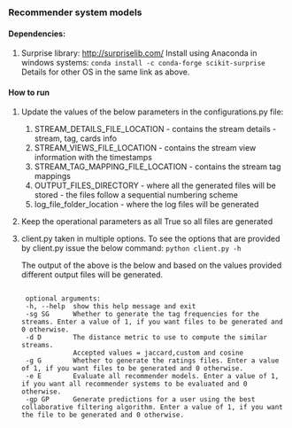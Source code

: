 ### Recommender system models

#### Dependencies:
1. Surprise library: http://surpriselib.com/
   Install using Anaconda in windows systems:
   ```conda install -c conda-forge scikit-surprise```
   Details for other OS in the same link as above.

#### How to run
1. Update the values of the below parameters in the configurations.py file:
    1. STREAM_DETAILS_FILE_LOCATION - contains the stream details - stream, tag, cards info
	2. STREAM_VIEWS_FILE_LOCATION - contains the stream view information with the timestamps
	3. STREAM_TAG_MAPPING_FILE_LOCATION - contains the stream tag mappings
	4. OUTPUT_FILES_DIRECTORY - where all the generated files will be stored - the files follow a sequential numbering scheme
	5. log_file_folder_location - where the log files will be generated

2. Keep the operational parameters as all True so all files are generated

3. client.py taken in multiple options.
   To see the options that are provided by client.py issue the below command:
   ```python client.py -h```
   
   The output of the above is the below and based on the values provided different output files will be generated.   
	
	```usage: client.py [-h] [-sg SG] [-d D] [-g G] [-e E]

     optional arguments:
     -h, --help  show this help message and exit
     -sg SG      Whether to generate the tag frequencies for the streams. Enter a value of 1, if you want files to be generated and 0 otherwise.
     -d D        The distance metric to use to compute the similar streams.
                 Accepted values = jaccard,custom and cosine
     -g G        Whether to generate the ratings files. Enter a value of 1, if you want files to be generated and 0 otherwise.
     -e E        Evaluate all recommender models. Enter a value of 1, if you want all recommender systems to be evaluated and 0 otherwise.
	 -gp GP      Generate predictions for a user using the best collaborative filtering algorithm. Enter a value of 1, if you want the file to be generated and 0 otherwise.
    ```